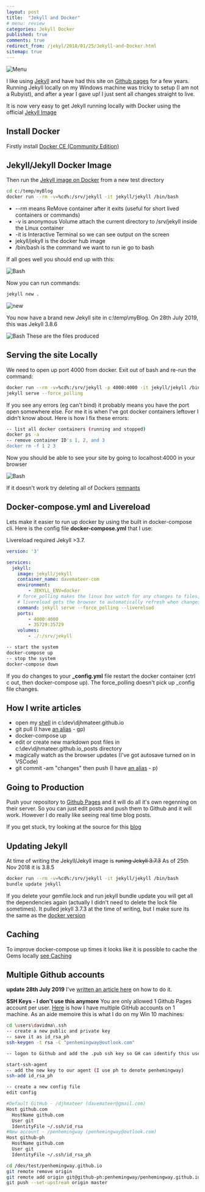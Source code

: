 ```yaml
---
layout: post
title:  "Jekyll and Docker"
# menu: review
categories: Jekyll Docker
published: true 
comments: true
redirect_from: /jekyl/2018/01/25/Jekyll-and-Docker.html
sitemap: true
---
```

![Menu](/assets/2018-01-25-Docker/screen.png)

I like using [Jekyll](https://jekyllrb.com/) and have had this site on [Github pages](https://pages.github.com/) for a few years. Running Jekyll locally on my Windows machine was tricky to setup (I am not a Rubyist), and after a year I gave up! I just sent all changes straight to live.

It is now very easy to get Jekyll running locally with Docker using the official [Jekyll Image](https://hub.docker.com/r/jekyll/jekyll/)

## Install Docker

Firstly install [Docker CE (Community Edition)](https://www.docker.com/community-edition)

## Jekyll/Jekyll Docker Image

Then run the [Jekyll image on Docker](https://hub.docker.com/r/jekyll/jekyll) from a new test directory

```bash
cd c:/temp/myBlog
docker run --rm -v=%cd%:/srv/jekyll -it jekyll/jekyll /bin/bash
```

- --rm means ReMove container after it exits (useful for short lived containers or commands)
- -v is anonymous Volume attach the current directory to /srv/jekyll inside the Linux container
- -it is Interactive Terminal so we can see output on the screen
- jekyll/jekyll is the docker hub image
- /bin/bash is the command we want to run ie go to bash

If all goes well you should end up with this:

![Bash](/assets/2018-01-25-Docker/bash.png)

Now you can run commands:

```bash
jekyll new .
```

![new](/assets/2018-01-25-Docker/new.png)

You now have a brand new Jekyll site in c:\temp\myBlog. On 28th July 2019, this was Jekyll 3.8.6

![Bash](/assets/2018-01-25-Docker/1.png)
These are the files produced

## Serving the site Locally

We need to open up port 4000 from docker. Exit out of bash and re-run the command:

```bash
docker run --rm -v=%cd%:/srv/jekyll -p 4000:4000 -it jekyll/jekyll /bin/bash
jekyll serve --force_polling
```

If you see any errors (eg can't bind) it probably means you have the port open somewhere else. For me it is when I've got docker containers leftover I didn't know about. Here is how I fix these errors:

```bash
-- list all docker containers (running and stopped)
docker ps -a
-- remove container ID's 1, 2, and 3
docker rm -f 1 2 3
```

Now you should be able to see your site by going to localhost:4000 in your browser

![Bash](/assets/2018-01-25-Docker/2.png)

If it doesn't work try deleting all of Dockers [remnants](/docker/2018/01/26/Docker-Delete-Containers-Images-Networks-and-Volumes.html)

## Docker-compose.yml and Livereload

Lets make it easier to run up docker by using the built in docker-compose cli. Here is the config file **docker-compose.yml** that I use:

Livereload required Jekyll >3.7.

```yml
version: '3'

services:
  jekyll: 
    image: jekyll/jekyll
    container_name: davemateer-com
    environment:
        - JEKYLL_ENV=docker
    # force_polling makes the linux box watch for any changes to files, then it will regenerate
    # livereload gets the browser to automatically refresh when changes happen to files
    command: jekyll serve --force_polling --livereload 
    ports:
        - 4000:4000
        - 35729:35729
    volumes:
        - ./:/srv/jekyll
```

```bash
-- start the system
docker-compose up
-- stop the system
docker-compose down
```

If you do changes to your **_config.yml** file restart the docker container (ctrl c out, then docker-compose up). The force_polling doesn't pick up _config file changes.

## How I write articles

- open my [shell](http://cmder.net/) in c:\dev\djhmateer.github.io
- git pull (I have [an alias](/cmder/2018/01/30/Cmder-Shell.html) - gp)
- docker-compose up
- edit or create new markdown post files in c:\dev\djhmateer.github.io\_posts directory
- magically watch as the browser updates (I've got autosave turned on in VSCode) 
- git commit -am "changes" then push (I have [an alias](/cmder/2018/01/30/Cmder-Shell.html) - p)

## Going to Production

Push your repository to [Github Pages](https://pages.github.com/) and it will do all it's own regenning on their server. So you can just edit posts and push them to Github and it will work. However I do really like seeing real time blog posts.  

If you get stuck, try looking at the source for this [blog](https://github.com/djhmateer/djhmateer.github.io)  

## Updating Jekyll

At time of writing the Jekyll/Jekyll image is ~~runing Jekyll 3.7.3~~ As of 25th Nov 2018 it is 3.8.5

```bash
docker run --rm -v=%cd%:/srv/jekyll -it jekyll/jekyll /bin/bash
bundle update jekyll
```

If you delete your gemfile.lock and run jekyll bundle update you will get all the dependencies again (actually I didn't need to delete the lock file sometimes). It pulled jekyll 3.7.3 at the time of writing, but I make sure its the same as the [docker version](https://github.com/envygeeks/jekyll-docker)

## Caching 

To improve docker-compose up times it looks like it is possible to cache the Gems locally [see Caching](https://github.com/envygeeks/jekyll-docker/blob/master/README.md)

## Multiple Github accounts

**update 28th July 2019** I've [written an article here](/2019/07/28/Multiple-Github-Logins) on how to do it.

**SSH Keys - I don't use this anymore**
You are only allowed 1 Github Pages account per user. [Here](https://code.tutsplus.com/tutorials/quick-tip-how-to-work-with-github-and-multiple-accounts--net-22574) is how I have multiple GitHub accounts on 1 machine. As an aide memoire this is what I do on my Win 10 machines:  

```bash
cd \users\davidma\.ssh
-- create a new public and private key
-- save it as id_rsa_ph
ssh-keygen -t rsa -C "penhemingway@outlook.com"

-- logon to Github and add the .pub ssh key so GH can identify this user

start-ssh-agent
-- add the new key to our agent (I use ph to denote penhemingway)
ssh-add id_rsa_ph

-- create a new config file
edit config

#Default GitHub - /djhmateer (davemateer@gmail.com)
Host github.com
  HostName github.com
  User git
  IdentityFile ~/.ssh/id_rsa
#New account - /penhemingway (penhemingway@outlook.com)
Host github-ph
  HostName github.com
  User git
  IdentityFile ~/.ssh/id_rsa_ph

cd /dev/test/penhemingway.github.io
git remote remove origin
git remote add origin git@github-ph:penhemingway/penhemingway.github.io.git
git push --set-upstream origin master
```

